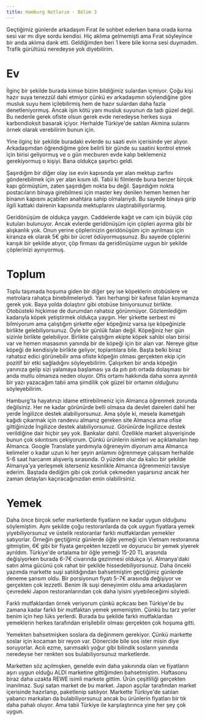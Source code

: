 ```yaml
---
title: Hamburg Notlarım - Bölüm 3
---
```


Geçtiğimiz günlerde arkadaşım Fırat ile sohbet ederken bana orada korna sesi var mı diye sordu kendisi. Hiç aklıma gelmemişti ama Fırat söyleyince bir anda aklıma dank etti. Geldiğimden beri 1 kere bile korna sesi duymadım. Trafik gürültüsü neredeyse yok diyebilirim.

# Ev

İlginç bir şekilde burada kimse bizim bildiğimiz sulardan içmiyor. Çoğu kişi hazır suya tenezzül dahi etmiyor çünkü ev arkadaşımın söylendiğine göre musluk suyu hem içilebilirmiş hem de hazır sulardan daha fazla denetleniyormuş. Ancak işin kötü yanı musluk suyunun da tadı güzel değil. Bu nedenle gerek ofiste olsun gerek evde neredeyse herkes suya karbondioksit basarak içiyor. Herhalde Türkiye'de satılan Akmina sularını örnek olarak verebilirim bunun için.

Yine ilginç bir şekilde buradaki evlerde su saati evin içerisinde yer alıyor. Arkadaşımdan öğrendiğime göre belirli bir günde su saatini kontrol etmek için birisi geliyormuş ve o gün mecburen evde kalıp beklemeniz gerekiyormuş o kişiyi. Bana oldukça şaşırtıcı geldi. 

Şaşırdığım bir diğer olay ise evin kapısında yer alan mektup zarfını gönderebilmek için yer alan kısım idi. Tabii ki filmlerde buna benzer birçok kapı görmüştüm, zaten şaşırdığım nokta bu  değil. Şaşırdığım nokta postacıların binaya girebilmesi için master key denilen hemen hemen her binanın kapısını açabilen anahtara sahip olmalarıydı. Bu sayede binaya girip ilgili kattaki dairenin kapısında mektuplarını ulaştırabiliyorlarmış.

Geridönüşüm de oldukça yaygın. Caddelerde kağıt ve cam için büyük çöp kutuları bulunuyor. Ancak evlerde geridönüşüm için çöpleri ayırma gibi bir alışkanlık yok. Onun yerine çöplerinizin geridönüşüm için ayrılması için kiranıza ek olarak 5€ gibi bir ücret ödüyormuşsunuz. Bu sayede çöplerini karışık bir şekilde atıyor, çöp firması da geridönüşüme uygun bir şekilde çöplerinizi ayırıyormuş.

# Toplum

Toplu taşımada hoşuma giden bir diğer şey ise köpeklerin otobüslere ve metrolara rahatça binebilmeleriydi. Yani herhangi bir kafese falan koymanıza gerek yok. Baya yolda dolaştırır gibi otobüse biniyorsunuz birlikte. Otobüsteki hiçkimse de durumdan rahatsız görünmüyor. Gözlemlediğim kadarıyla köpek yetiştirmek oldukça yaygın. Her şirkette serbest mi bilmiyorum ama çalıştığım şirkette eğer köpeğiniz varsa işe köpeğinizle birlikte gelebiliyorsunuz. Öyle bir günlük falan değil. Köpeğiniz her gün sizinle birlikte gelebiliyor. Birlikte çalıştığım ekipte köpek sahibi olan birisi var ve hemen masasının yanında bir de köpeği için bir alan var. Nereye gitse köpeği de kendisiyle birlikte geliyor, toplantılara bile. Başta belki biraz rahatsız edici görünebilir ama ofiste köpeğin olması gerçekten ekip için pozitif bir etki sağladığını söyleyebilirim. Çalışırken bir anda köpeğin yanınıza gelip sizi yalamaya başlaması ya da pıtı pıtı ortada dolaşması bir anda mutlu olmanıza neden oluyor. Ofis ortamı hakkında daha sonra ayrıntılı bir yazı yazacağım tabii ama şimdilik çok güzel bir ortamın olduğunu söyleyebilirim.

Hamburg'ta hayatınızı idame ettirebilmeniz için Almanca öğrenmek zorunda değilsiniz. Her ne kadar görünürde belli olmasa da devlet daireleri dahil her yerde İngilizce destek alabiliyorsunuz. Ama şöyle ki, mesela ikametgah kağıdı çıkarmak için randevu almanız gereken site Almanca ama ofise gittiğinizde İngilizce destek alabiliyorsunuz. Görünürde İngilizce destek verildiğine dair hiçbir şey yok. Bankalar dahil. Özellikle market alışverişinde bunun çok sıkıntısını çekiyorum. Çünkü ürünlerin isimleri ve açıklamaları hep Almanca. Google Translate yardımıyla öğreneyim diyorum ama Almanca kelimeler o kadar uzun ki her şeyin anlamını öğrenmeye çalışsam herhalde 5-6 saat harcarım alışveriş sırasında. O yüzden olur da kalıcı bir şekilde Almanya'ya yerleşmek isterseniz kesinlikle Almanca öğrenmenizi tavsiye ederim. Baştada dediğim gibi çok zorluk çekmeden yaşarsınız ancak her zaman detayları kaçıracağınızdan emin olabilirsiniz. 


# Yemek

Daha önce birçok sefer marketlerde fiyatların ne kadar uygun olduğunu söylemiştim. Aynı şekilde çoğu restoranlarda da çok uygun fiyatlara yemek yiyebiliyorsunuz ve üstelik restoranlar farklı mutfaklardan yemekler satıyorlar. Örneğin geçtiğimiz günlerde öğle yemeği için Vietnam restoranına gitmiştim, 6€ gibi bir fiyata gerçekten lezzetli ve doyurucu bir yemek yiyerek ayrıldım. Türkiye'de ortalama bir öğle yemeği 15-20 TL arasında değişiyorken burada 6-7€ civarında gezinmesi oldukça iyi. Almanya'daki satın alma gücünü çok rahat bir şekilde hissedebiliyorsunuz. Daha önceki yazımda markette suşi satıldığından bahsetmiştim geçtiğimiz günlerde deneme şansım oldu. Bir porsiyonun fiyatı 5-7€ arasında değişiyor ve gerçekten çok lezzetli. Benim ilk suşi deneyimim oldu ama arkadaşlarım çevredeki Japon restoranlarından çok daha iyisini yiyebileceğimi söyledi. 

Farklı mutfaklardan örnek veriyorum çünkü açıkcası ben Türkiye'de bu zamana kadar farklı bir mutfaktan yemek yememiştim. Çünkü bu tarz yerler benim için hep lüks yerlerdi. Burada bu şekilde farklı mutfaklardan yemeklerin herkes tarafından erişilebilir olması gerçekten çok hoşuma gitti. 

Yemekten bahsetmişken soslara da değinmem gerekiyor. Çünkü markette soslar için kocaman bir reyon var. Dönercide bile sos ister misin diye soruyorlar. Acılı ezme, sarımsaklı yoğur gibi bilindik sosların yanında neredeyse her renkten sos bulabiliyorsunuz marketlerde. 

Marketten söz açılmışken, genelde evin daha yakınında olan ve fiyatların aşırı uygun olduğu ALDI marketine gittiğimden bahsetmiştim. Haftasonu biraz daha uzakta REWE isimli markete gittim. Ürün çeşitliliği gerçekten inanılmaz. Suşi satan market de bu market. Japon aşçılar tarafından market içerisinde hazırlanıp, paketlenip satılıyor. Markette Türkiye'de satılan yabancı markaları da bulabiliyorsunuz ancak bu ürünlerin fiyatları bir tık daha pahalı oluyor. Ama tabii Türkiye ile karşılaştırınca yine her şey çok uygun.